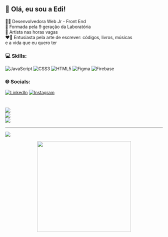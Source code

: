 ## 🔭 Olá, eu sou a Edi!
👩‍💻 Desenvolvedora Web Jr - Front End<br>
🫶 Formada pela 9 geração da Laboratória<br>
🎨 Artista nas horas vagas<br>
❤️‍🔥 Entusiasta pela arte de escrever:
códigos, livros, músicas <br> e a vida que eu quero ter

### 💻 Skills:
![JavaScript](https://img.shields.io/badge/javascript-%23323330.svg?style=flat&logo=javascript&logoColor=%23F7DF1E) ![CSS3](https://img.shields.io/badge/css3-%231572B6.svg?style=flat&logo=css3&logoColor=white) ![HTML5](https://img.shields.io/badge/html5-%23E34F26.svg?style=flat&logo=html5&logoColor=white) 	![Figma](https://img.shields.io/badge/figma-%23F24E1E.svg?style=flat&logo=figma&logoColor=white) ![Firebase](https://img.shields.io/badge/firebase-%23039BE5.svg?style=flat&logo=firebase)


### 🌐 Socials:
[![LinkedIn](https://img.shields.io/badge/LinkedIn-%230077B5.svg?logo=linkedin&logoColor=white)](https://linkedin.com/in/https://www.linkedin.com/in/edimara-arcanjo-79a097243/) 
[![Instagram](https://img.shields.io/badge/Instagram-%23E4405F.svg?logo=Instagram&logoColor=white)](https://instagram.com/https://www.instagram.com/ah_edii/) 


# 
![](https://github-readme-stats.vercel.app/api?username=EdimaraArcanjo&theme=nightowl&hide_border=false&include_all_commits=true&count_private=true)<br/>
![](https://github-readme-streak-stats.herokuapp.com/?user=EdimaraArcanjo&theme=nightowl&hide_border=false)<br/>
![](https://github-readme-stats.vercel.app/api/top-langs/?username=EdimaraArcanjo&theme=nightowl&hide_border=false&include_all_commits=true&count_private=true&layout=compact)

---
[![](https://visitcount.itsvg.in/api?id=EdimaraArcanjo&icon=0&color=0)](https://visitcount.itsvg.in)

<!-- Proudly created with GPRM ( https://gprm.itsvg.in ) -->


<div align="center">
    <img height="290px" width= "300px" src= "https://user-images.githubusercontent.com/109115688/226770307-0d628a57-93de-4d51-bd72-81ee67f9efc3.png"/> 
</div>





